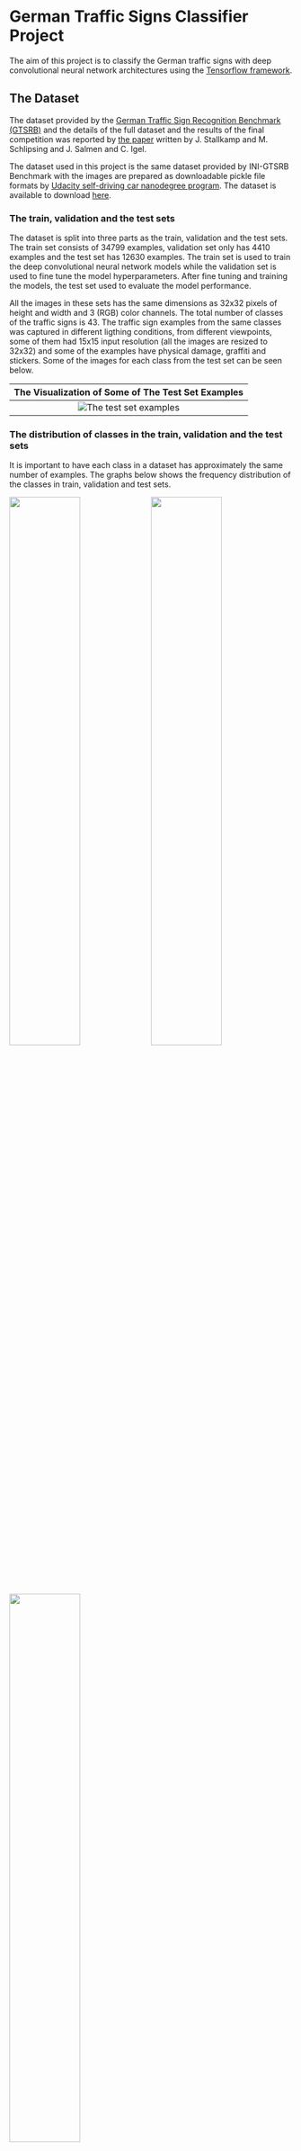 # German Traffic Signs Classifier Project

The aim of this project is to classify the German traffic signs with deep convolutional neural network architectures using the [Tensorflow framework](https://www.tensorflow.org/).

## The Dataset

The dataset provided by the [German Traffic Sign Recognition Benchmark (GTSRB)](http://benchmark.ini.rub.de/?section=gtsrb) and the details of the full dataset and the results of the final competition was reported by [the paper](http://image.diku.dk/igel/paper/MvCBMLAfTSR.pdf) written by J. Stallkamp and M. Schlipsing and J. Salmen and C. Igel.

The dataset used in this project is the same dataset provided by INI-GTSRB Benchmark with the images are prepared as downloadable pickle file formats by [Udacity self-driving car nanodegree program](https://www.udacity.com/drive). The dataset is available to download [here](https://drive.google.com/open?id=0B8c3GUF4ZQ-_R29QOWxDTkRJV3c).

### The train, validation and the test sets

The dataset is split into three parts as the train, validation and the test sets. The train set consists of 34799 examples, validation set only has 4410 examples and the test set has 12630 examples. The train set is used to train the deep convolutional neural network models while the validation set is used to fine tune the model hyperparameters. After fine tuning and training the models, the test set used to evaluate the model performance.

All the images in these sets has the same dimensions as 32x32 pixels of height and width and 3 (RGB) color channels. The total number of classes of the traffic signs is 43. The traffic sign examples from the same classes was captured in different ligthing conditions, from different viewpoints, some of them had 15x15 input resolution (all the images are resized to 32x32) and some of the examples have physical damage, graffiti and stickers. Some of the images for each class from the test set can be seen below.

|  The Visualization of Some of The Test Set Examples |
|:-------------------------:|
|  ![The test set examples](./images/test-set.png) |

### The distribution of classes in the train, validation and the test sets

It is important to have each class in a dataset has approximately the same number of examples. The graphs below shows the frequency distribution of the classes in train, validation and test sets.

<div>
<img style='float:left; width:50%' src='./images/freq-train.png'>
<img style='float:right; width:50%' src='./images/freq-valid.png'>
<img style='width:50%' align='middle' src='./images/freq-test.png'>
</div>

As seen from the frequency distributions, in each dataset, the number of examples are different for each class. When this is the case, an overfit may occur when training the model. Thus, for the last architecture, data augmentation will be applied for train and validation sets. In addition, if the trained model guessing at random or most of the time guesses for a class with high frequency, a simple accuracy evaluation may not reflect the truth. Thus, besides the accuracy evaluation, another error metric called [f1-score](https://en.wikipedia.org/wiki/F1_score), where the [precision and recall](https://en.wikipedia.org/wiki/Precision_and_recall) measures are used together, is also obtained for each class.


## The Model Architectures

### A) The LeNet Architecture

![LeNet Architecture](./images/lenet.png)
Source: ([Y. Lecun, L. Bottou, Y. Bengio and P. Haffner, 98](http://ieeexplore.ieee.org/document/726791/))

The augmented dataset, first trained on famous [LeNet-5 architecture](http://ieeexplore.ieee.org/document/726791/). A diagram of this architecture is seen above from Lecun's paper. The architecture consists of two convolutional, two subsampling layers, a flattened layer, two fully connected layers and a final output layer of logits. The input to LeNet-5 is 32x32x1 but since the dataset in this project has 3 color chanels, here the LeNet architecture takes images of 32x32x3 as input dimensions ([source](./Traffic_Sign_Classifier.ipynb)).

#### Details of the architecture

As mentioned above, the input images has 32x32x3 dimensions which is different from original LeNet having 3 color dimensions instead of 1. Layer 1 of the model is a convolutional layer having 5x5 kernel size with stride of 1x1, outputs 6 feature maps. After layer 1, a ReLu activation function and a 2x2 max pooling with a stride of 2x2 are applied. Layer 2 is again a convolutional layer with 5x5 kernel size and have 1x1 stride, layer 2 outputs 16 feature maps. After layer 2, ReLu activation function and again a 2x2 max pooling with a stride of 2x2 are applied. Final feature maps are flattened forming a fully connected layer as the layer 3 which has 400 input nodes. The layer 4 is a fully connected layers takes 400 inputs and outputs 120 nodes with ReLu activation function is applied. Layer 5 is again a fully connected layer takes 120 inputs and outputs 80 again with a ReLu activation function applied. The final layer is layer 5 and it takes 84 inputs from the previous layer and, differently from the original LeNet-5, outputs 43 logits for each class in this project.

#### The training and the results for Lenet-5 architecture

The LeNet-5 model tuned and trained on the original training and validation sets without any data augmentation applied. In the [training process](./trainer.py), stochastic gradient descent algorithm is used with mini-batch size of 128. Applying Xavier initialization for the weights gives the filexibility to choose larger learning rates ([X. Glorot and Y. Bengio, 2010](http://proceedings.mlr.press/v9/glorot10a.html)). Thus, applying Xavier initialization, the learning rate is taken as 0.1 with an exponential decay. An early stopping algorithm is applied with a limit of maximum number of epochs being 200. After the training, the test set is evaluated with the best model weights performed on the validation set.

The test accuracy with the best model is 92.24% and the f1-score for each class can be seen below ([source](./Traffic_Sign_Classifier.ipynb)).

![lenet-f1-scores](./images/lenet-f1-scores.png)

F1-scores are given for each class. F1-score is a measure of precision and recall is used together. If the model predicts well on a class, that class should have high precision and recall values, which, here in this case, represented by the f1-score values very close to 1. As seen from the plot, most of the classes have very poor f1-score values. Various models with improvements and data augmentation will later be applied for this reason.


### B) The LeNet Architecture with Dropout

Dropout technique prevents neural networks from overfitting ([N. Srivastava, G. Hinton, A. Krizhevsky, I. Sutskever and R. Salakhutdinov, 2014](https://www.cs.toronto.edu/~hinton/absps/JMLRdropout.pdf)). The dropout refers to temporarily removing some of the randomly chosen hidden/visible units in a neural network on the training process. This way the dropout technique breaks up the co-adaptations of the nodes in a layer and the model generalizes better. Thus for the same LeNet-5 architecture above, dropout is applied for the fully connected layers to generalize the model.

#### The result for LeNet-5 with dropout

The same process of traning is again used for the same LeNet-5 architecture by additionally applying dropout to fully connected layers.

The test accuracy for the best model is 95.52% and the f1-scores can be seen below ([source](./Traffic_Sign_Classifier.ipynb)).

![lenet-f1-scores](./images/lenet-dropout-f1-scores.png)

The accuracy and the f1-scores for each class are improved indicating that the model generalizes better when dropout is applied. However, on some of the classes the model still predicts very poorly


### C) The Alexnet Architecture

The alexnet model is the [ILSVRC](http://www.image-net.org/challenges/LSVRC/)-2012 competition winning, deep convolutional neural network architecture which had considerably better than the previous state-of-the-art results ([A. Krizhevsky, I. Sutskever and G. E. Hinton, 2012](https://papers.nips.cc/paper/4824-imagenet-classification-with-deep-convolutional-neural-networks)). The major difference from the LeNet-5 architecture is that AlexNet has more convolutional layers as being a deeper model. The LeNet-5 was built to train a dataset with 10 clases, while AlexNet was built to predict 1000 clases. In 2012, recently developed GPUs had let this kind of an extended deep convolutional network architecture to be able to trained in a reasonable time for large images of 1000 clases.

In the following years, it has been shown by the other ILSVRC deep convolutional network models that the deep models achieve better results ([K. Simonyan and A. Zisserman, 2014](https://arxiv.org/abs/1409.1556)). And even the skip connections help on very deep models that achieve even better results ([K. He, X. Zhang, S. Ren and J. Sun, 2015](https://arxiv.org/abs/1512.03385)). Since the dataset in this project has relatively small images and less classes (43 classes) a modified/scaled-down AlexNet architecture is used for the project. Since the dataset has less examples, the modified AlexNet has half the number of feature maps in each convolutional layer and half the number of nodes in fully connected layers. In addition, since the image size is relatively small, the kernel sizes are choosen smaller than it is in the original model. And some of the operations are not applied such as Local Response Normalisation which has been reported it does not improve the model performance ([K. Simonyan and A. Zisserman, 2014](https://arxiv.org/abs/1409.1556)).

#### Details of the modified AlexNet Architecture

The input images have 32x32x3 dimensions. Layer 1 is a convoltional layer with 3x3 kernel size and 1x1 strides. Layer 1 is followed with ReLu activation function and 2x2 max pooling with a stride of 2x2. Layer 1 outputs 48 feature maps. Layer 2 has the same kernel as 3x3 with 1x1 stride and a ReLu function is applied at the end. Layer 2 outputs 128 feature maps. Layer 3 has also 3x3 kernel size and 1x1 stride followed by a ReLu operation, outputs 192 feature maps. Layer 4 is also a convolutional layer with 2x2 kernel size, 1x1 stride and again ReLu operation is applied that outputs 192 feature maps. Layer 5 is the last convolutinal layer having 3x3 kernel size and 1x1 stride. A maxpooling of 2x2 is applied with 2x2 strides after the ReLu operation. The number of the feature maps that layer 5 outputs is 128. After layer 5, the output nodes are flatten as the layer 6 and fully connected to the following layer with 1024 output nodes. Layer 7 is also a fully connected layer with 1024 input nodes and 1024 output nodes. Dropout technique after the ReLu operation is applied for both layer 6 and layer 7. Layer 8 is the output layer with 1024 input nodes and 43 output nodes as being the class logits ([source](./scaledalexnet.py)).


#### Data augmentation

To avoid overfitting, for the modified AlexNet model, data augmentation is aplied on train and validation sets. In each set, each class with the number of examples are less than two thousand, rised up to a number of two thousand and ten examples by appying random rotations, translations and viewpoint transformations to existing examples. By having two thousand and ten examples for the train and two thousand examples for the validation sets, the models fine tuned and trained to evaluate on test sets ([source](./data-augmentation-equal-numbers.ipynb)).

#### the results of modified AlexNet

For the modified AlexNet, the same training process is used as it was for the LeNet-5 architecture, again with early stopping and limiting the maximum number of epochs to 200. The modified AlexNet perform better than the LeNet-5 model as expected ([source](./salexnet-jittered-datasets-equal-n.nbconvert.ipynb)).

The test accuracy is 98.18% for the best model. The f1-scores for each class is plotted below.

![alexnet-f1-scores](./images/alexnet-f1-scores.png)

